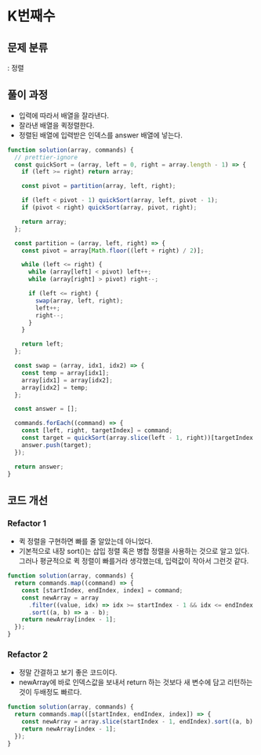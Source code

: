 # K번째수

## 문제 분류

: 정렬

## 풀이 과정

- 입력에 따라서 배열을 잘라낸다.
- 잘라낸 배열을 퀵정렬한다.
- 정렬된 배열에 입력받은 인덱스를 answer 배열에 넣는다.

```js
function solution(array, commands) {
  // prettier-ignore
  const quickSort = (array, left = 0, right = array.length - 1) => { 
    if (left >= right) return array;

    const pivot = partition(array, left, right);

    if (left < pivot - 1) quickSort(array, left, pivot - 1);
    if (pivot < right) quickSort(array, pivot, right);

    return array;
  };

  const partition = (array, left, right) => {
    const pivot = array[Math.floor((left + right) / 2)];

    while (left <= right) {
      while (array[left] < pivot) left++;
      while (array[right] > pivot) right--;

      if (left <= right) {
        swap(array, left, right);
        left++;
        right--;
      }
    }

    return left;
  };

  const swap = (array, idx1, idx2) => {
    const temp = array[idx1];
    array[idx1] = array[idx2];
    array[idx2] = temp;
  };

  const answer = [];

  commands.forEach((command) => {
    const [left, right, targetIndex] = command;
    const target = quickSort(array.slice(left - 1, right))[targetIndex - 1];
    answer.push(target);
  });

  return answer;
}
```

## 코드 개선

### Refactor 1

- 퀵 정렬을 구현하면 빠를 줄 알았는데 아니었다.
- 기본적으로 내장 sort()는 삽입 정렬 혹은 병합 정렬을 사용하는 것으로 알고 있다. 그러나 평균적으로 퀵 정렬이 빠를거라 생각했는데, 입력값이 작아서 그런것 같다.

```js
function solution(array, commands) {
  return commands.map((command) => {
    const [startIndex, endIndex, index] = command;
    const newArray = array
      .filter((value, idx) => idx >= startIndex - 1 && idx <= endIndex - 1)
      .sort((a, b) => a - b);
    return newArray[index - 1];
  });
}
```

### Refactor 2

- 정말 간결하고 보기 좋은 코드이다.
- newArray에 바로 인덱스값을 보내서 return 하는 것보다 새 변수에 담고 리턴하는 것이 두배정도 빠르다.

```js
function solution(array, commands) {
  return commands.map(([startIndex, endIndex, index]) => {
    const newArray = array.slice(startIndex - 1, endIndex).sort((a, b) => a - b); // prettier-ignore
    return newArray[index - 1];
  });
}
```
